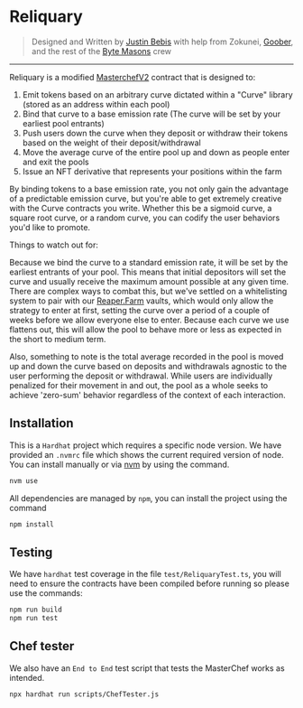 # Reliquary
> Designed and Written by [Justin Bebis](https://twitter.com/0xBebis_) with help from Zokunei, [Goober](https://twitter.com/0xGoober), and the rest of the [Byte Masons](https://twitter.com/ByteMasons) crew
---
Reliquary is a modified [MasterchefV2](https://docs.sushi.com/products/masterchef-v2) contract that is designed to:
1) Emit tokens based on an arbitrary curve dictated within a "Curve" library (stored as an address within each pool)
2) Bind that curve to a base emission rate (The curve will be set by your earliest pool entrants)
3) Push users down the curve when they deposit or withdraw their tokens based on the weight of their deposit/withdrawal
4) Move the average curve of the entire pool up and down as people enter and exit the pools
5) Issue an NFT derivative that represents your positions within the farm

By binding tokens to a base emission rate, you not only gain the advantage of a predictable emission curve, but you're able
to get extremely creative with the Curve contracts you write. Whether this be a sigmoid curve, a square root curve, or a
random curve, you can codify the user behaviors you'd like to promote.

Things to watch out for:

Because we bind the curve to a standard emission rate, it will be set by the earliest entrants of your pool. This means
that initial depositors will set the curve and usually receive the maximum amount possible at any given time.
There are complex ways to combat this, but we've settled on a whitelisting system to pair with our [Reaper.Farm](https://www.reaper.farm/)
vaults, which would only allow the strategy to enter at first, setting the curve over a period of a couple of weeks
before we allow everyone else to enter. Because each curve we use flattens out, this will allow the pool to behave
more or less as expected in the short to medium term.

Also, something to note is the total average recorded in the pool is moved up and down the curve based on deposits
and withdrawals agnostic to the user performing the deposit or withdrawal. While users are individually penalized for
their movement in and out, the pool as a whole seeks to achieve 'zero-sum' behavior regardless of the context of each
interaction.


## Installation
This is a `Hardhat` project which requires a specific node version. We have provided an `.nvmrc` file which shows the current required version of node. You can install manually or via [nvm](https://github.com/nvm-sh/nvm) by using the command.
```bash
nvm use
```


All dependencies are managed by `npm`, you can install the project using the command
```bash
npm install
```


## Testing

We have `hardhat` test coverage in the file `test/ReliquaryTest.ts`, you will need to ensure the contracts have been compiled before running so please use the commands:

```bash
npm run build
npm run test
```

## Chef tester
We also have an `End to End` test script that tests the MasterChef works as intended. 

```bash
npx hardhat run scripts/ChefTester.js
```
